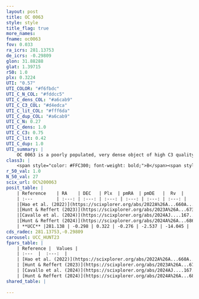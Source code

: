```yaml
---
layout: post
title: OC 0063
style: style
title_flag: true
more_names: 
fname: oc0063
fov: 0.033
ra_icrs: 281.13753
de_icrs: -0.29809
glon: 31.88288
glat: 1.39715
r50: 1.0
plx: 0.3224
UTI: "0.57"
UTI_COLOR: "#f6fbdc"
UTI_C_N_COL: "#fddcc5"
UTI_C_dens_COL: "#a6cab9"
UTI_C_C3_COL: "#d4edca"
UTI_C_lit_COL: "#fff6da"
UTI_C_dup_COL: "#a6cab9"
UTI_C_N: 0.27
UTI_C_dens: 1.0
UTI_C_C3: 0.75
UTI_C_lit: 0.42
UTI_C_dup: 1.0
UTI_summary: |
    OC 0063 is a poorly populated, very dense object of high C3 quality. It was recently reported in the literature.
class3: |
    <span style="color: #FFC300; font-weight: bold;">B</span><span style="color: green; font-weight: bold;">A</span>
r_50_val: 1.0
N_50_val: 27
scix_url: OC%200063
posit_table: |
    | Reference    | RA    | DEC   | Plx  | pmRA  | pmDE   |  Rv  |
    | :---         | :---: | :---: | :---: | :---: | :---: | :---: |
    |[Hao et al. (2022)](https://scixplorer.org/abs/2022A%26A...660A...4H) | 281.144 | -0.298 | 0.319 | -0.294 | -2.571 | -- |
    |[Hunt & Reffert (2023)](https://scixplorer.org/abs/2023A%26A...673A.114H) | 281.14 | -0.293 | 0.333 | -0.28 | -2.555 | -14.05 |
    |[Cavallo et al. (2024)](https://scixplorer.org/abs/2024AJ....167...12C) | 281.14 | -0.295 | 0.333 | -- | -- | -- |
    |[Hunt & Reffert (2024)](https://scixplorer.org/abs/2024A%26A...686A..42H) | 281.14 | -0.293 | 0.333 | -0.28 | -2.555 | -14.05 |
    | **UCC** |281.138 | -0.298 | 0.322 | -0.276 | -2.537 | -14.045 | 
cds_radec: 281.13753,-0.29809
carousel: UCC_HUNT23
fpars_table: |
    | Reference |  Values |
    | :---  |  :---:  |
    | [Hao et al. (2022)](https://scixplorer.org/abs/2022A%26A...660A...4H) | `AG=2.24, age=6.0, Z=0.027` |
    | [Hunt & Reffert (2023)](https://scixplorer.org/abs/2023A%26A...673A.114H) | `AV50=4.965, diffAV50=2.616, MOD50=12.259, logAge50=6.85` |
    | [Cavallo et al. (2024)](https://scixplorer.org/abs/2024AJ....167...12C) | `AV50=4.94, dMod50=12.34, logAge50=7.34, [Fe/H]50=-0.72` |
    | [Hunt & Reffert (2024)](https://scixplorer.org/abs/2024A%26A...686A..42H) | `MassJ=1000.54` |
shared_table: |
    
---
```

